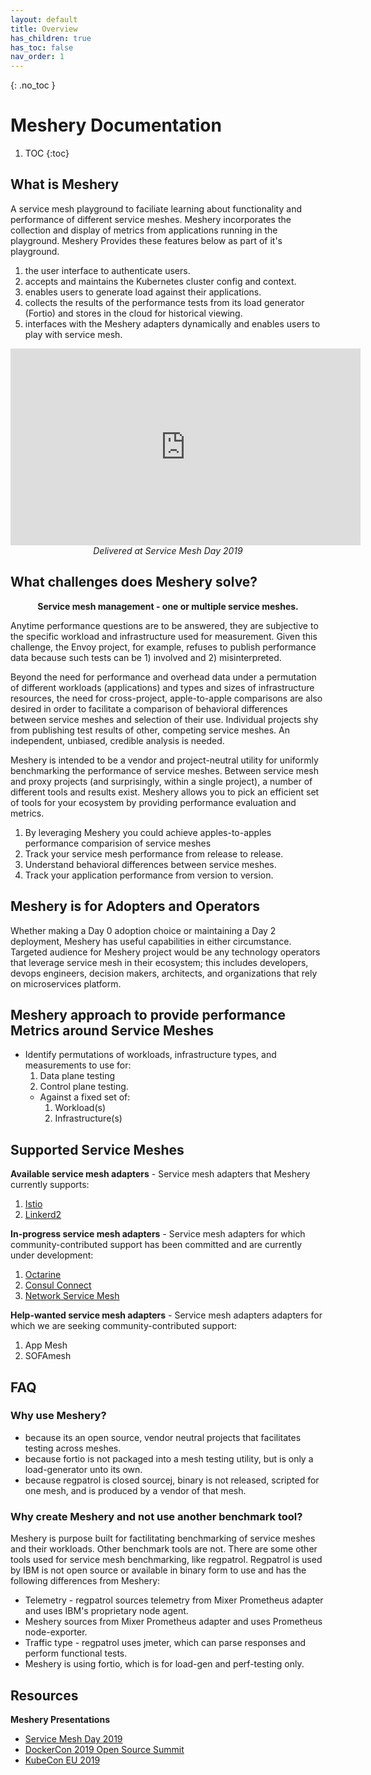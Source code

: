 ```yaml
---
layout: default
title: Overview
has_children: true
has_toc: false
nav_order: 1
---
```

{: .no_toc }
# Meshery Documentation
1. TOC
{:toc}

## What is Meshery 
A service mesh playground to faciliate learning about functionality and performance of different service meshes. 
Meshery incorporates the collection and display of metrics from applications running in the playground. 
Meshery Provides these features below as part of it's playground. 

1. the user interface to authenticate users.
1. accepts and maintains the Kubernetes cluster config and context.
1. enables users to generate load against their applications.
1. collects the results of the performance tests from its load generator (Fortio) and stores in the cloud for historical viewing.
1. interfaces with the Meshery adapters dynamically and enables users to play with service mesh.

<div style="text-align:center;">
<iframe width="560" height="315" src="https://www.youtube.com/embed/CFj1O_uyhhs" frameborder="0" allow="accelerometer; autoplay; encrypted-media; gyroscope; picture-in-picture" allowfullscreen></iframe><br /><i>Delivered at Service Mesh Day 2019</i></div>

## What challenges does Meshery solve? 
<p style="text-align:center;"><b>Service mesh management - one or multiple service meshes.</b><br /></p>

<p>Anytime performance questions are to be answered, they are subjective to the specific workload and infrastructure used for measurement. Given this challenge, the Envoy project, for example, refuses to publish performance data because such tests can be 1) involved and 2) misinterpreted.<br /></p>


Beyond the need for performance and overhead data under a permutation of different workloads (applications) and types and sizes of infrastructure resources, the need for cross-project, apple-to-apple comparisons are also desired in order to facilitate a comparison of behavioral differences between service meshes and selection of their use. Individual projects shy from publishing test results of other, competing service meshes. An independent, unbiased, credible analysis is needed.<br />

Meshery is intended to be a vendor and project-neutral utility for uniformly benchmarking the performance of service meshes. Between service mesh and proxy projects (and surprisingly, within a single project), a number of different tools and results exist. Meshery allows you to pick an efficient set of tools for your ecosystem by providing performance evaluation and metrics.<br />

1. By leveraging Meshery you could achieve apples-to-apples performance comparision of service meshes
1. Track your service mesh performance from release to release.
1. Understand behavioral differences between service meshes.
1. Track your application performance from version to version.



## Meshery is for Adopters and Operators
Whether making a Day 0 adoption choice or maintaining a Day 2 deployment, Meshery has useful capabilities in either circumstance. Targeted audience for Meshery project would be any technology operators that leverage service mesh in their ecosystem; this includes developers, devops engineers, decision makers, architects, and organizations that rely on microservices platform. 

## Meshery approach to provide performance Metrics around Service Meshes
- Identify permutations of workloads, infrastructure types, and measurements to use for: 
    1. Data plane testing
    1. Control plane testing.
    - Against a fixed set of:
        1. Workload(s)
        1. Infrastructure(s)

## Supported Service Meshes
**Available service mesh adapters** - Service mesh adapters that Meshery currently supports:

1. [Istio](https://github.com/layer5io/meshery-istio)
1. [Linkerd2](https://github.com/layer5io/meshery-linkerd)

**In-progress service mesh adapters** - Service mesh adapters for which community-contributed support has been committed and are currently under development:
1. [Octarine](https://github.com/layer5io/meshery-octarine)
1. [Consul Connect](https://github.com/layer5io/meshery-consul)
1. [Network Service Mesh](https://github.com/layer5io/meshery-nsm)

**Help-wanted service mesh adapters** - Service mesh adapters adapters for which we are seeking community-contributed support:
1. App Mesh
1. SOFAmesh


## FAQ 

### Why use Meshery?
* because its an open source, vendor neutral projects that facilitates testing across meshes.
* because fortio is not packaged into a mesh testing utility, but is only a load-generator unto its own.
* because regpatrol is closed sourcej, binary is not released, scripted for one mesh, and is produced by a vendor of that mesh.

### Why create Meshery and not use another benchmark tool?
Meshery is purpose built for factilitating benchmarking of service meshes and their workloads. Other benchmark tools are not. There are some other tools used for service mesh benchmarking, like regpatrol. Regpatrol is used by IBM is not open source or available in binary form to use and has the following differences from Meshery:
- Telemetry - regpatrol sources telemetry from Mixer Prometheus adapter and uses IBM's proprietary node agent.
- Meshery sources from Mixer Prometheus adapter and uses Prometheus node-exporter.
- Traffic type - regpatrol uses jmeter, which can parse responses and perform functional tests.
- Meshery is using fortio, which is for load-gen and perf-testing only.


## Resources
**Meshery Presentations**
- [Service Mesh Day 2019](https://youtu.be/CFj1O_uyhhs)
- [DockerCon 2019 Open Source Summit](https://www.docker.com/dockercon/2019-videos?watch=open-source-summit-service-mesh)
- [KubeCon EU 2019](https://www.youtube.com/watch?v=LxP-yHrKL4M&list=PLj6h78yzYM2PpmMAnvpvsnR4c27wJePh3&index=135&t=0s)